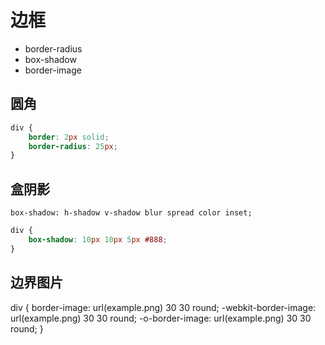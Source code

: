 # 边框

- border-radius
- box-shadow
- border-image

## 圆角

```css
div {
    border: 2px solid;
    border-radius: 25px;
}
```

## 盒阴影

`box-shadow: h-shadow v-shadow blur spread color inset;`



```css
div {
    box-shadow: 10px 10px 5px #888;
}
```

## 边界图片

div {
    border-image: url(example.png) 30 30 round;
    -webkit-border-image: url(example.png) 30 30 round;
    -o-border-image: url(example.png) 30 30 round;
}

